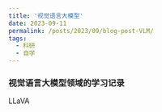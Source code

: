 ```yaml
---
title: '视觉语言大模型'
date: 2023-09-11
permalink: /posts/2023/09/blog-post-VLM/
tags:
  - 科研
  - 自学
---
```

### 视觉语言大模型领域的学习记录

LLaVA
